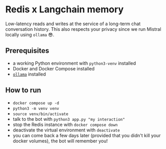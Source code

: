 # Redis x Langchain memory

Low-latency reads and writes at the service of a long-term chat conversation history. This also respects your privacy since we run Mistral locally using `ollama` 😎.

## Prerequisites

- a working Python environment with `python3-venv` installed
- Docker and Docker Compose installed
- [`ollama`](https://ollama.com/) installed

## How to run

- `docker compose up -d`
- `python3 -m venv venv`
- `source venv/bin/activate`
- talk to the bot with `python3 app.py "my interaction"`
- stop the Redis instance with `docker compose down`
- deactivate the virtual environment with `deactivate`
- you can come back a few days later (provided that you didn't kill your docker volumes), the bot will remember you!
